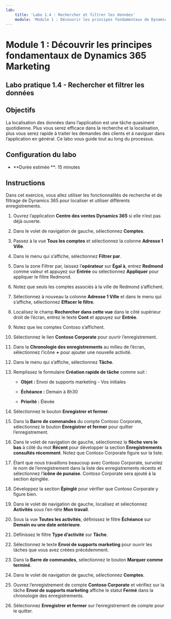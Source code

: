 ```yaml
---
lab:
    title: 'Labo 1.4 : Rechercher et filtrer les données'
    module: 'Module 1 : Découvrir les principes fondamentaux de Dynamics 365 Marketing'
---
```


Module 1 : Découvrir les principes fondamentaux de Dynamics 365 Marketing
========================

## Labo pratique 1.4 - Rechercher et filtrer les données

## Objectifs

La localisation des données dans l’application est une tâche quasiment quotidienne. Plus vous serez efficace dans la recherche et la localisation, plus vous serez rapide à traiter les demandes des clients et à naviguer dans l’application en général.  Ce labo vous guide tout au long du processus.

## Configuration du labo

  - **Durée estimée **: 15 minutes

## Instructions

Dans cet exercice, vous allez utiliser les fonctionnalités de recherche et de filtrage de Dynamics 365 pour localiser et utiliser différents enregistrements. 

1. Ouvrez l’application **Centre des ventes Dynamics 365** si elle n’est pas déjà ouverte. 

2. Dans le volet de navigation de gauche, sélectionnez **Comptes**. 

3. Passez à la vue **Tous les comptes** et sélectionnez la colonne **Adresse 1 Ville**. 

4. Dans le menu qui s’affiche, sélectionnez **Filtrer par**.

5. Dans la zone Filtrer par, laissez l’**opérateur** sur **Égal à**, entrez **Redmond** comme valeur et appuyez sur **Entrée** ou sélectionnez **Appliquer** pour appliquer le filtre Redmond.

6. Notez que seuls les comptes associés à la ville de Redmond s’affichent. 

7. Sélectionnez à nouveau la colonne **Adresse 1 Ville** et dans le menu qui s’affiche, sélectionnez **Effacer le filtre**. 

8. Localisez le champ **Rechercher dans cette vue** dans le côté supérieur droit de l’écran, entrez le texte **Cont** et appuyez sur **Entrée**.

9. Notez que les comptes Contoso s’affichent. 

10. Sélectionnez le lien **Contoso Corporate** pour ouvrir l’enregistrement. 

11. Dans la **Chronologie des enregistrements** au milieu de l’écran, sélectionnez l’icône **+** pour ajouter une nouvelle activité. 

12. Dans le menu qui s’affiche, sélectionnez **Tâche**.

13. Remplissez le formulaire **Création rapide de tâche** comme suit :

	- **Objet :** Envoi de supports marketing - Vos initiales

	- **Échéance :** Demain à 8h30

	- **Priorité :** Élevée

14. Sélectionnez le bouton **Enregistrer et fermer**.

15. Dans la **Barre de commandes** du compte Contoso Corporate, sélectionnez le bouton **Enregistrer et fermer** pour quitter l’enregistrement. 

16. Dans le volet de navigation de gauche, sélectionnez la **flèche vers le bas** à côté du mot **Récent** pour développer la section **Enregistrements consultés récemment**. Notez que Contoso Corporate figure sur la liste. 

17. Étant que nous travaillons beaucoup avec Contoso Corporate, survolez le nom de l’enregistrement dans la liste des enregistrements récents et sélectionnez l’**icône de punaise**. Contoso Corporate sera ajouté à la section épinglée. 

18. Développez la section **Épinglé** pour vérifier que Contoso Corporate y figure bien. 

19. Dans le volet de navigation de gauche, localisez et sélectionnez **Activités** sous l’en-tête **Mon travail**.

20. Sous la vue **Toutes les activités**, définissez le filtre **Échéance** sur **Demain ou une date antérieure**.

21. Définissez le filtre **Type d’activité** sur **Tâche**.

22. Sélectionnez le texte **Envoi de supports marketing** pour ouvrir les tâches que vous avez créées précédemment. 

23. Dans la **Barre de commandes**, sélectionnez le bouton **Marquer comme terminé**. 

24. Dans le volet de navigation de gauche, sélectionnez **Comptes**.

25. Ouvrez l’enregistrement de compte **Contoso Corporate** et vérifiez sur la tâche **Envoi de supports marketing** affiche le statut **Fermé** dans la chronologie des enregistrements. 

26. Sélectionnez **Enregistrer et fermer** sur l’enregistrement de compte pour le quitter. 
